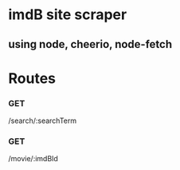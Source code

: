 # imdB site scraper
## using node, cheerio, node-fetch

# Routes
### GET     
/search/:searchTerm
### GET    
/movie/:imdBId
